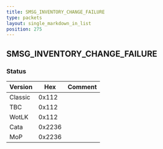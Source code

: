 ```yaml
---
title: SMSG_INVENTORY_CHANGE_FAILURE
type: packets
layout: single_markdown_in_list
position: 275
---
```


## SMSG_INVENTORY_CHANGE_FAILURE

### Status

Version    | Hex        | Comment
---------- | ---------- | ---------- 
Classic    | 0x112      | 
TBC        | 0x112      | 
WotLK      | 0x112      | 
Cata       | 0x2236     | 
MoP        | 0x2236     | 